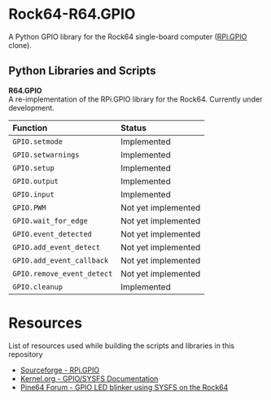 # Rock64-R64.GPIO
A Python GPIO library for the Rock64 single-board computer ([RPi.GPIO](https://sourceforge.net/projects/raspberry-gpio-python/) clone).

## Python Libraries and Scripts

**R64.GPIO**<br>
A re-implementation of the RPi.GPIO library for the Rock64. Currently under development.

Function                   | Status
:------------------------- | :---
`GPIO.setmode`             | Implemented
`GPIO.setwarnings`         | Implemented
`GPIO.setup`               | Implemented
`GPIO.output`              | Implemented
`GPIO.input`               | Implemented
`GPIO.PWM`                 | Not yet implemented
`GPIO.wait_for_edge`       | Not yet implemented
`GPIO.event_detected`      | Not yet implemented
`GPIO.add_event_detect`    | Not yet implemented
`GPIO.add_event_callback`  | Not yet implemented
`GPIO.remove_event_detect` | Not yet implemented
`GPIO.cleanup`             | Implemented

# Resources
List of resources used while building the scripts and libraries in this repository
* [Sourceforge - RPi.GPIO](https://sourceforge.net/projects/raspberry-gpio-python/)
* [Kernel.org - GPIO/SYSFS Documentation](https://www.kernel.org/doc/Documentation/gpio/sysfs.txt)
* [Pine64 Forum - GPIO LED blinker using SYSFS on the Rock64](https://forum.pine64.org/showthread.php?tid=4695)
